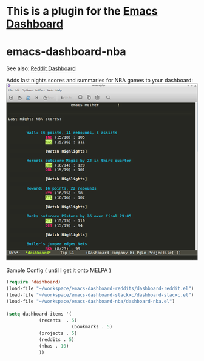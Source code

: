 # This is a plugin for the [Emacs Dashboard](https://github.com/rakanalh/emacs-dashboard)

# emacs-dashboard-nba
See also: [Reddit Dashboard](https://github.com/qorrect/emacs-dashboard-reddits)

Adds last nights scores and summaries for NBA games to your dashboard:
![Screenshot](screenshot.png?raw=true "Screenshot")

Sample Config ( until I get it onto MELPA ) 

```lisp
(require 'dashboard)
(load-file "~/workspace/emacs-dashboard-reddits/dashboard-reddit.el")
(load-file "~/workspace/emacs-dashboard-stackxc/dashboard-stacxc.el")
(load-file "~/workspace/emacs-dashboard-nba/dashboard-nba.el")

(setq dashboard-items '(
			(recents  . 5)
                        (bookmarks . 5)
			(projects . 5)
			(reddits . 5)
			(nbas . 10)
			))
```
